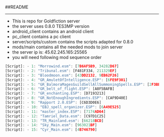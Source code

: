 ##README
***
* This is repo for Goldfiction server
* the server uses 0.8.0 TES3MP version
* android_client contains an android client
* pc_client contains a pc client
* server/scripts/custom contains the scripts adapted for 0.8.0
* mods/main contains all the needed mods to join server
* the server ip is: 45.62.245.165:25565
* you will need following mod sequence order
```js
[Script]: - 1: "Morrowind.esm": [7B6AF5B9, 34282D67]
[Script]: - 2: "Tribunal.esm": [F481F334, 211329EF]
[Script]: - 3: "Bloodmoon.esm": [43DD2132, 9EB62F26]
[Script]: - 4: "GR_AmuletOfIntelligence.ESP": [6FE9F301]
[Script]: - 5: "GR_BalmoraMagesGuildSellAllSummoningSpells.ESP": [2F3BDE9F]
[Script]: - 6: "GR_belt_of_flight.ESP": [A8F5BAFB]
[Script]: - 7: "GR_enchanting.ESP": [D7193213]
[Script]: - 8: "GR_NotEnoughIngredients.ESP": [CAF9D40E]
[Script]: - 9: "Rapport 2.0.ESP": [C6D3D0E6]
[Script]: - 10: "EBJ_spell_organizer.ESP": [6A49E525]
[Script]: - 11: "master_index.ESP": [7174AD64]
[Script]: - 12: "Tamriel_Data.esm": [C97D1C25]
[Script]: - 13: "TR_Mainland.esm": [66218BCD]
[Script]: - 14: "Sky_Main.esm": [963021BF]
[Script]: - 15: "Cyr_Main.esm": [4B746790]
```